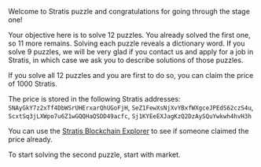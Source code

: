 Welcome to Stratis puzzle and congratulations for going through the stage one!

Your objective here is to solve 12 puzzles. You already solved the first one, so 11 more remains. Solving each puzzle reveals a dictionary word. If you solve 9 puzzles, we will be very glad if you contact us and apply for a job in Stratis, in which case we ask you to describe solutions of those puzzles.

If you solve all 12 puzzles and you are first to do so, you can claim the price of 1000 Stratis.

The price is stored in the following Stratis addresses: `SNAyGkY7z2xTf4DbWSrUHErxarQhUGoFjH`, `SeZ1FewXsNjXvYBxfWXgceJPEdS62czS4u`, `ScxtSq3jLXWpo7u6Z1wGQQHaQSDD49acfc`, `Sj1KYEeEXJagKzQ2DzAySQuYwkwh4hvH3h`

You can use the [Stratis Blockchain Explorer](https://chainz.cryptoid.info/strat/) to see if someone claimed the price already.

To start solving the second puzzle, start with market.
